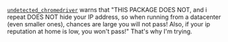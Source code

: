 [`undetected_chromedriver`](https://github.com/ultrafunkamsterdam/undetected-chromedriver) warns that "THIS PACKAGE DOES NOT, and i repeat DOES NOT hide your IP address, so when running from a datacenter (even smaller ones), chances are large you will not pass! Also, if your ip reputation at home is low, you won't pass!" That's why I'm trying.
